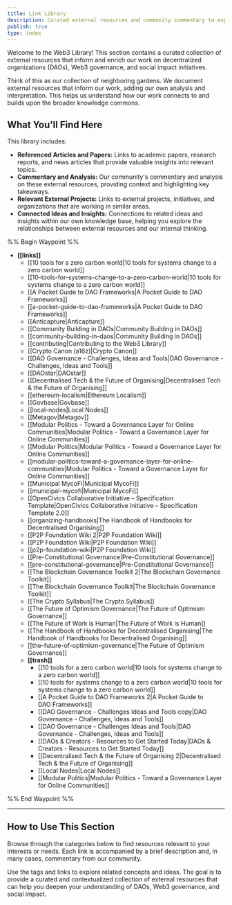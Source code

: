 ```yaml
---
title: Link Library
description: Curated external resources and community commentary to expand our understanding.
publish: true
type: index
---
```


Welcome to the Web3 Library! This section contains a curated collection of external resources that inform and enrich our work on decentralized organizations (DAOs), Web3 governance, and social impact initiatives.

Think of this as our collection of neighboring gardens. We document external resources that inform our work, adding our own analysis and interpretation. This helps us understand how our work connects to and builds upon the broader knowledge commons.

## What You'll Find Here

This library includes:

*   **Referenced Articles and Papers:** Links to academic papers, research reports, and news articles that provide valuable insights into relevant topics.
*   **Commentary and Analysis:** Our community's commentary and analysis on these external resources, providing context and highlighting key takeaways.
*   **Relevant External Projects:** Links to external projects, initiatives, and organizations that are working in similar areas.
*   **Connected Ideas and Insights:** Connections to related ideas and insights within our own knowledge base, helping you explore the relationships between external resources and our internal thinking.

%% Begin Waypoint %%
- **[[links]]**
  - [[10 tools for a zero carbon world|10 tools for systems change to a zero carbon world]]
  - [[10-tools-for-systems-change-to-a-zero-carbon-world|10 tools for systems change to a zero carbon world]]
  - [[A Pocket Guide to DAO Frameworks|A Pocket Guide to DAO Frameworks]]
  - [[a-pocket-guide-to-dao-frameworks|A Pocket Guide to DAO Frameworks]]
  - [[Anticapture|Anticapture]]
  - [[Community Building in DAOs|Community Building in DAOs]]
  - [[community-building-in-daos|Community Building in DAOs]]
  - [[contributing|Contributing to the Web3 Library]]
  - [[Crypto Canon (a16z)|Crypto Canon]]
  - [[DAO Governance - Challenges, Ideas and Tools|DAO Governance - Challenges, Ideas and Tools]]
  - [[DAOstar|DAOstar]]
  - [[Decentralised Tech & the Future of Organising|Decentralised Tech & the Future of Organising]]
  - [[ethereum-localism|Ethereum Localism]]
  - [[Govbase|Govbase]]
  - [[local-nodes|Local Nodes]]
  - [[Metagov|Metagov]]
  - [[Modular Politics - Toward a Governance Layer for Online Communities|Modular Politics - Toward a Governance Layer for Online Communities]]
  - [[Modular Politics|Modular Politics - Toward a Governance Layer for Online Communities]]
  - [[modular-politics-toward-a-governance-layer-for-online-communities|Modular Politics - Toward a Governance Layer for Online Communities]]
  - [[Municipal MycoFi|Municipal MycoFi]]
  - [[municipal-mycofi|Municipal MycoFi]]
  - [[OpenCivics Collaborative Initiative – Specification Template|OpenCivics Collaborative Initiative – Specification Template 2.0]]
  - [[organizing-handbooks|The Handbook of Handbooks for Decentralised Organising]]
  - [[P2P Foundation Wiki 2|P2P Foundation Wiki]]
  - [[P2P Foundation Wiki|P2P Foundation Wiki]]
  - [[p2p-foundation-wiki|P2P Foundation Wiki]]
  - [[Pre-Constitutional Governance|Pre-Constitutional Governance]]
  - [[pre-constitutional-governance|Pre-Constitutional Governance]]
  - [[The Blockchain Governance Toolkit 2|The Blockchain Governance Toolkit]]
  - [[The Blockchain Governance Toolkit|The Blockchain Governance Toolkit]]
  - [[The Crypto Syllabus|The Crypto Syllabus]]
  - [[The Future of Optimism Governance|The Future of Optimism Governance]]
  - [[The Future of Work is Human|The Future of Work is Human]]
  - [[The Handbook of Handbooks for Decentralised Organising|The Handbook of Handbooks for Decentralised Organising]]
  - [[the-future-of-optimism-governance|The Future of Optimism Governance]]
  - **[[trash]]**
    - [[10 tools for a zero carbon world|10 tools for systems change to a zero carbon world]]
    - [[10 tools for systems change to a zero carbon world|10 tools for systems change to a zero carbon world]]
    - [[A Pocket Guide to DAO Frameworks 2|A Pocket Guide to DAO Frameworks]]
    - [[DAO Governance - Challenges Ideas and Tools copy|DAO Governance - Challenges, Ideas and Tools]]
    - [[DAO Governance - Challenges Ideas and Tools|DAO Governance - Challenges, Ideas and Tools]]
    - [[DAOs & Creators - Resources to Get Started Today|DAOs & Creators - Resources to Get Started Today]]
    - [[Decentralised Tech & the Future of Organising 2|Decentralised Tech & the Future of Organising]]
    - [[Local Nodes|Local Nodes]]
    - [[Modular Politics|Modular Politics - Toward a Governance Layer for Online Communities]]

%% End Waypoint %%

---
## How to Use This Section

Browse through the categories below to find resources relevant to your interests or needs. Each link is accompanied by a brief description and, in many cases, commentary from our community.

Use the tags and links to explore related concepts and ideas. The goal is to provide a curated and contextualized collection of external resources that can help you deepen your understanding of DAOs, Web3 governance, and social impact.
